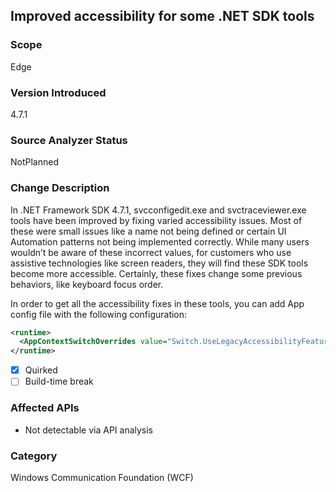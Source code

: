 ## Improved accessibility for some .NET SDK tools

### Scope
Edge

### Version Introduced
4.7.1

### Source Analyzer Status
NotPlanned

### Change Description

In .NET Framework SDK 4.7.1, svcconfigedit.exe and svctraceviewer.exe tools have been improved by fixing varied accessibility issues. Most of these were small issues like a name not being defined or certain UI Automation patterns not being implemented correctly. While many users wouldn’t be aware of these incorrect values, for customers who use assistive technologies like screen readers, they will find these SDK tools become more accessible. Certainly, these fixes change some previous behaviors, like keyboard focus order.

In order to get all the accessibility fixes in these tools, you can add App config file with the following configuration:
```xml
<runtime>
  <AppContextSwitchOverrides value="Switch.UseLegacyAccessibilityFeatures=false"/>
</runtime>
```

- [x] Quirked
- [ ] Build-time break

### Affected APIs
* Not detectable via API analysis

### Category
Windows Communication Foundation (WCF)

<!--
    ### Original Bug
    [492954] (https://devdiv.visualstudio.com/web/wi.aspx?pcguid=011b8bdf-6d56-4f87-be0d-0092136884d9&id=492954)
-->
